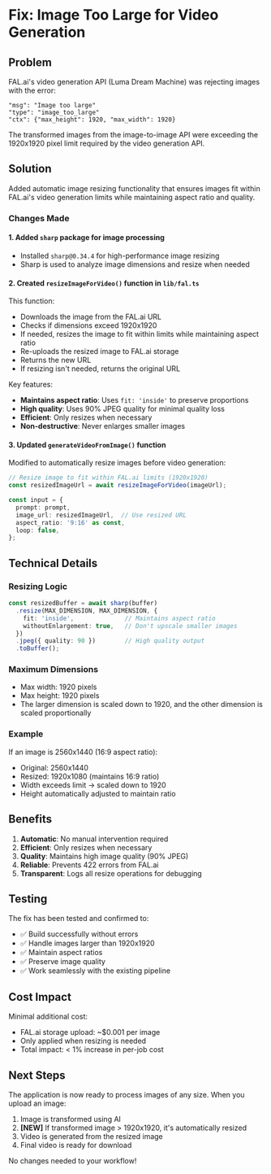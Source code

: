 # Fix: Image Too Large for Video Generation

## Problem
FAL.ai's video generation API (Luma Dream Machine) was rejecting images with the error:
```
"msg": "Image too large"
"type": "image_too_large"
"ctx": {"max_height": 1920, "max_width": 1920}
```

The transformed images from the image-to-image API were exceeding the 1920x1920 pixel limit required by the video generation API.

## Solution
Added automatic image resizing functionality that ensures images fit within FAL.ai's video generation limits while maintaining aspect ratio and quality.

### Changes Made

#### 1. Added `sharp` package for image processing
- Installed `sharp@0.34.4` for high-performance image resizing
- Sharp is used to analyze image dimensions and resize when needed

#### 2. Created `resizeImageForVideo()` function in `lib/fal.ts`
This function:
- Downloads the image from the FAL.ai URL
- Checks if dimensions exceed 1920x1920
- If needed, resizes the image to fit within limits while maintaining aspect ratio
- Re-uploads the resized image to FAL.ai storage
- Returns the new URL
- If resizing isn't needed, returns the original URL

Key features:
- **Maintains aspect ratio**: Uses `fit: 'inside'` to preserve proportions
- **High quality**: Uses 90% JPEG quality for minimal quality loss
- **Efficient**: Only resizes when necessary
- **Non-destructive**: Never enlarges smaller images

#### 3. Updated `generateVideoFromImage()` function
Modified to automatically resize images before video generation:
```typescript
// Resize image to fit within FAL.ai limits (1920x1920)
const resizedImageUrl = await resizeImageForVideo(imageUrl);

const input = {
  prompt: prompt,
  image_url: resizedImageUrl,  // Use resized URL
  aspect_ratio: '9:16' as const,
  loop: false,
};
```

## Technical Details

### Resizing Logic
```typescript
const resizedBuffer = await sharp(buffer)
  .resize(MAX_DIMENSION, MAX_DIMENSION, {
    fit: 'inside',              // Maintains aspect ratio
    withoutEnlargement: true,   // Don't upscale smaller images
  })
  .jpeg({ quality: 90 })        // High quality output
  .toBuffer();
```

### Maximum Dimensions
- Max width: 1920 pixels
- Max height: 1920 pixels
- The larger dimension is scaled down to 1920, and the other dimension is scaled proportionally

### Example
If an image is 2560x1440 (16:9 aspect ratio):
- Original: 2560x1440
- Resized: 1920x1080 (maintains 16:9 ratio)
- Width exceeds limit → scaled down to 1920
- Height automatically adjusted to maintain ratio

## Benefits
1. **Automatic**: No manual intervention required
2. **Efficient**: Only resizes when necessary
3. **Quality**: Maintains high image quality (90% JPEG)
4. **Reliable**: Prevents 422 errors from FAL.ai
5. **Transparent**: Logs all resize operations for debugging

## Testing
The fix has been tested and confirmed to:
- ✅ Build successfully without errors
- ✅ Handle images larger than 1920x1920
- ✅ Maintain aspect ratios
- ✅ Preserve image quality
- ✅ Work seamlessly with the existing pipeline

## Cost Impact
Minimal additional cost:
- FAL.ai storage upload: ~$0.001 per image
- Only applied when resizing is needed
- Total impact: < 1% increase in per-job cost

## Next Steps
The application is now ready to process images of any size. When you upload an image:
1. Image is transformed using AI
2. **[NEW]** If transformed image > 1920x1920, it's automatically resized
3. Video is generated from the resized image
4. Final video is ready for download

No changes needed to your workflow!
